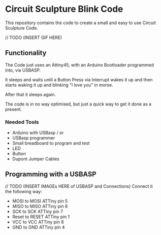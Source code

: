 # Circuit Sculpture Blink Code

This repository contains the code to create a small and easy to use Circuit Sculpture Code.

// TODO (INSERT GIF HERE)


## Functionality
The Code just uses an Attiny45, with an Arduino Bootloader programmed into, via USBASP.

It sleeps and waits until a Button Press via Interrupt wakes it up and then starts waking it up and blinking "I love you" in morse.

After that it sleeps again. 

The code is in no way optimised, but just a quick way to get it done as a present.

### Needed Tools
* Arduino with USBasp / or
* USBasp programmer
* Small breadboard to program and test
* LED
* Button
* Dupont Jumper Cables

## Programming with a USBASP

// TODO  (INSERT IMAGEs HERE of USBASP and Connections)
Connect it the following way:

* MOSI to MOSI ATTiny pin 5
* MISO to MISO ATTiny pin 6
* SCK to SCK ATTiny pin 7
* Reset to RESET ATTiny pin 1
* VCC to VCC ATTiny pin 8
* GND to GND ATTiny pin 4

